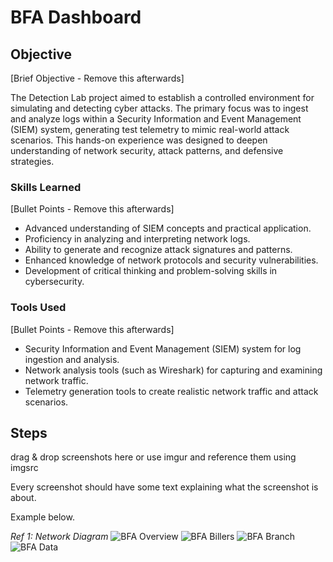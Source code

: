 # BFA Dashboard

## Objective
[Brief Objective - Remove this afterwards]

The Detection Lab project aimed to establish a controlled environment for simulating and detecting cyber attacks. The primary focus was to ingest and analyze logs within a Security Information and Event Management (SIEM) system, generating test telemetry to mimic real-world attack scenarios. This hands-on experience was designed to deepen understanding of network security, attack patterns, and defensive strategies.

### Skills Learned
[Bullet Points - Remove this afterwards]

- Advanced understanding of SIEM concepts and practical application.
- Proficiency in analyzing and interpreting network logs.
- Ability to generate and recognize attack signatures and patterns.
- Enhanced knowledge of network protocols and security vulnerabilities.
- Development of critical thinking and problem-solving skills in cybersecurity.

### Tools Used
[Bullet Points - Remove this afterwards]

- Security Information and Event Management (SIEM) system for log ingestion and analysis.
- Network analysis tools (such as Wireshark) for capturing and examining network traffic.
- Telemetry generation tools to create realistic network traffic and attack scenarios.

## Steps
drag & drop screenshots here or use imgur and reference them using imgsrc

Every screenshot should have some text explaining what the screenshot is about.

Example below.

*Ref 1: Network Diagram*
![BFA Overview](https://github.com/user-attachments/assets/6021edc7-6a26-4d51-9212-3800056bfa15)
![BFA Billers](https://github.com/user-attachments/assets/854581d5-2821-4afc-9be5-08fc75245c95)
![BFA Branch](https://github.com/user-attachments/assets/e590690a-c93d-49b4-8429-edaa12897fbf)
![BFA Data](https://github.com/user-attachments/assets/0a69732f-97e6-461d-80a1-1fa51bc03c70)





